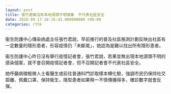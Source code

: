 ```yaml
---
layout: post
title: 張竹君稱沒有本地源頭不明個案　不代表社區安全
date: 2020-09-17 18:16:43.000000000 +08:00
categories: rthk
---
```


衞生防護中心傳染病處主任張竹君說，早前推行的普及社區檢測計劃反映出社區有一定數量的隱形患者，形容疫情仍「未斷尾」，她認為是難以找出所有隱形患者。

衞生防護中心昨日沒有舉行疫情記者會，張竹君說，若果並無出現本地源頭不明的感染個案，就不會召開疫情記者會，但不召開記者會不代表社區安全。

她呼籲病徵輕微人士看醫生或前往普通科門診取樣本樽化驗，強調市民仍保持社交距離、佩戴口罩、保持衞生，隱型患者如果稍一不慎傳播得多，確診數字就會反彈。
